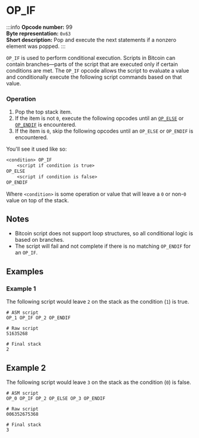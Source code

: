 # OP_IF
:::info
**Opcode number:** 99  
**Byte representation:** `0x63`  
**Short description:** Pop and execute the next statements if a nonzero element was popped.
:::

`OP_IF` is used to perform conditional execution. Scripts in Bitcoin can contain branches—parts of the script that are executed only if certain conditions are met. The `OP_IF` opcode allows the script to evaluate a value and conditionally execute the following script commands based on that value.

### Operation
1. Pop the top stack item.
2. If the item is not `0`, execute the following opcodes until an [`OP_ELSE`](./OP_ELSE.md) or [`OP_ENDIF`](./OP_ENDIF.md) is encountered.
3. If the item is `0`, skip the following opcodes until an `OP_ELSE` or `OP_ENDIF` is encountered.

You'll see it used like so:

```txt
<condition> OP_IF
    <script if condition is true>
OP_ELSE
    <script if condition is false>
OP_ENDIF
```

Where `<condition>` is some operation or value that will leave a `0` or non-`0` value on top of the stack.

## Notes
- Bitcoin script does not support loop structures, so all conditional logic is based on branches.
- The script will fail and not complete if there is no matching `OP_ENDIF` for an `OP_IF`.

## Examples
### Example 1
The following script would leave `2` on the stack as the condition (`1`) is true.
```shell
# ASM script
OP_1 OP_IF OP_2 OP_ENDIF

# Raw script
51635268

# Final stack
2
```

## Example 2
The following script would leave `3` on the stack as the condition (`0`) is false.
```shell
# ASM script
OP_0 OP_IF OP_2 OP_ELSE OP_3 OP_ENDIF

# Raw script
006352675368

# Final stack
3
```
